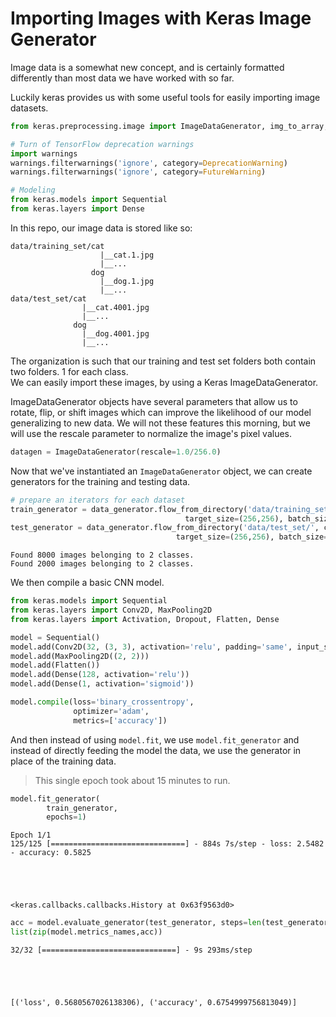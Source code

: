 # Importing Images with Keras Image Generator

Image data is a somewhat new concept, and is  certainly formatted differently than most data we have worked with so far. 

Luckily keras provides us with some useful tools for easily importing image datasets.


```python
from keras.preprocessing.image import ImageDataGenerator, img_to_array, load_img

# Turn of TensorFlow deprecation warnings
import warnings
warnings.filterwarnings('ignore', category=DeprecationWarning)
warnings.filterwarnings('ignore', category=FutureWarning)

# Modeling
from keras.models import Sequential 
from keras.layers import Dense 
```

In this repo, our image data is stored like so:

```
data/training_set/cat
                    |__cat.1.jpg
                    |__...
                  dog
                    |__dog.1.jpg
                    |__...
data/test_set/cat
                |__cat.4001.jpg
                |__...
              dog
                |__dog.4001.jpg
                |__...
```
The organization is such that our training and test set folders both contain two folders. 1 for each class.  
We can easily import these images, by using a Keras ImageDataGenerator. 

ImageDataGenerator objects have several parameters that allow us to rotate, flip, or shift images which can improve the likelihood of our model generalizing to new data. We will not these features this morning, but we  will use the rescale parameter to normalize the image's pixel values.


```python
datagen = ImageDataGenerator(rescale=1.0/256.0)
```

Now that we've instantiated an `ImageDataGenerator` object, we can create generators for the training and testing data.


```python
# prepare an iterators for each dataset 
train_generator = data_generator.flow_from_directory('data/training_set/', class_mode='binary', 
                                       target_size=(256,256), batch_size=64) 
test_generator = data_generator.flow_from_directory('data/test_set/', class_mode='binary',
                                     target_size=(256,256), batch_size=64)
```

    Found 8000 images belonging to 2 classes.
    Found 2000 images belonging to 2 classes.


We then compile a basic CNN model.


```python
from keras.models import Sequential
from keras.layers import Conv2D, MaxPooling2D
from keras.layers import Activation, Dropout, Flatten, Dense

model = Sequential() 
model.add(Conv2D(32, (3, 3), activation='relu', padding='same', input_shape=(256, 256, 3))) 
model.add(MaxPooling2D((2, 2))) 
model.add(Flatten()) 
model.add(Dense(128, activation='relu')) 
model.add(Dense(1, activation='sigmoid'))

model.compile(loss='binary_crossentropy',
              optimizer='adam',
              metrics=['accuracy'])
```

And then instead of using `model.fit`, we use `model.fit_generator` and instead of directly feeding the model the data, we use the generator in place of the training data.

>This single epoch took about 15 minutes to run.


```python
model.fit_generator(
        train_generator,
        epochs=1)
```

    Epoch 1/1
    125/125 [==============================] - 884s 7s/step - loss: 2.5482 - accuracy: 0.5825





    <keras.callbacks.callbacks.History at 0x63f9563d0>




```python
acc = model.evaluate_generator(test_generator, steps=len(test_generator), verbose=1)
list(zip(model.metrics_names,acc))
```

    32/32 [==============================] - 9s 293ms/step





    [('loss', 0.5680567026138306), ('accuracy', 0.6754999756813049)]


